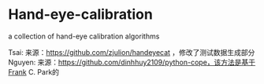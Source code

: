 # Hand-eye-calibration
a collection of hand-eye calibration algorithms

Tsai: 来源：https://github.com/zjulion/handeyecat ，修改了测试数据生成部分
Nguyen: 来源：https://github.com/dinhhuy2109/python-cope，该方法是基于Frank C. Park的